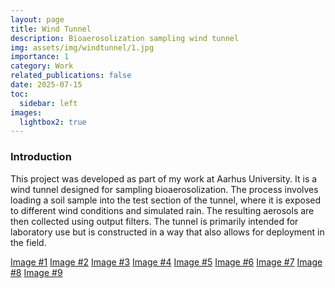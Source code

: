 ```yaml
---
layout: page
title: Wind Tunnel
description: Bioaerosolization sampling wind tunnel
img: assets/img/windtunnel/1.jpg
importance: 1
category: Work
related_publications: false
date: 2025-07-15
toc:
  sidebar: left
images:
  lightbox2: true
---
```


<h3>Introduction</h3>
This project was developed as part of my work at Aarhus University. It is a wind tunnel designed for sampling bioaerosolization. The process involves loading a soil sample into the test section of the tunnel, where it is exposed to different wind conditions and simulated rain. The resulting aerosols are then collected using output filters. The tunnel is primarily intended for laboratory use but is constructed in a way that also allows for deployment in the field.

<a href="assets/img/windtunnel/1.jpg" data-lightbox="windtunnel">Image #1</a>
<a href="assets/img/windtunnel/2.jpg" data-lightbox="windtunnel">Image #2</a>
<a href="assets/img/windtunnel/3.jpg" data-lightbox="windtunnel">Image #3</a>
<a href="assets/img/windtunnel/4.jpg" data-lightbox="windtunnel">Image #4</a>
<a href="assets/img/windtunnel/5.jpg" data-lightbox="windtunnel">Image #5</a>
<a href="assets/img/windtunnel/6.jpg" data-lightbox="windtunnel">Image #6</a>
<a href="assets/img/windtunnel/7.jpg" data-lightbox="windtunnel">Image #7</a>
<a href="assets/img/windtunnel/8.jpg" data-lightbox="windtunnel">Image #8</a>
<a href="assets/img/windtunnel/9.jpg" data-lightbox="windtunnel">Image #9</a>

